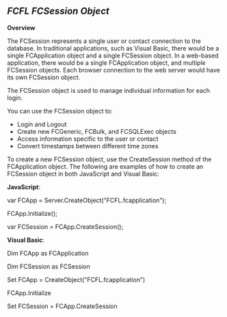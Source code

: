 _FCFL FCSession Object_
-----------------------

**Overview**

The FCSession represents a single user or contact connection to the database. In traditional applications, such as Visual Basic, there would be a single FCApplication object and a single FCSession object. In a web-based application, there would be a single FCApplication object, and multiple FCSession objects. Each browser connection to the web server would have its own FCSession object.

The FCSession object is used to manage individual information for each login.

You can use the FCSession object to:

*   Login and Logout
*   Create new FCGeneric, FCBulk, and FCSQLExec objects
*   Access information specific to the user or contact
*   Convert timestamps between different time zones

To create a new FCSession object, use the CreateSession method of the FCApplication object. The following are examples of how to create an FCSession object in both JavaScript and Visual Basic:

**JavaScript**:

var FCApp = Server.CreateObject("FCFL.fcapplication");

FCApp.Initialize();

var FCSession = FCApp.CreateSession();

**Visual Basic**:

Dim FCApp as FCApplication

Dim FCSession as FCSession

Set FCApp = CreateObject("FCFL.fcapplication")

FCApp.Initialize

Set FCSession = FCApp.CreateSession
